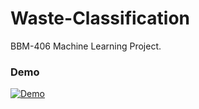 # Waste-Classification
BBM-406 Machine Learning Project.

### Demo
[![Demo](https://img.youtube.com/vi/DDvMqPY-Y48/0.jpg)](https://www.youtube.com/watch?v=DDvMqPY-Y48)
